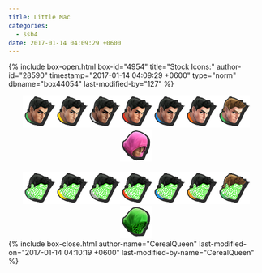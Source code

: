```yaml
---
title: Little Mac
categories:
  - ssb4
date: 2017-01-14 04:09:29 +0600
---
```

{% include box-open.html box-id="4954" title="Stock Icons:" author-id="28590" timestamp="2017-01-14 04:09:29 +0600" type="norm" dbname="box44054" last-modified-by="127" %}
<center><img src="Stock_1.png" /><img src="Stock_2.png" /><img src="Stock_3.png" /><img src="Stock_4.png" /><img src="Stock_5.png" /><img src="Stock_6.png" /><img src="Stock_7.png" /><img src="Stock_8.png" /></center>
<br />
<center><img src="Stock_9.png" /><img src="Stock_10.png" /><img src="Stock_11.png" /><img src="Stock_12.png" /><img src="Stock_13.png" /><img src="Stock_14.png" /><img src="Stock_15.png" /><img src="Stock_16.png" /></center>
{% include box-close.html author-name="CerealQueen" last-modified-on="2017-01-14 04:10:19 +0600" last-modified-by-name="CerealQueen" %}
